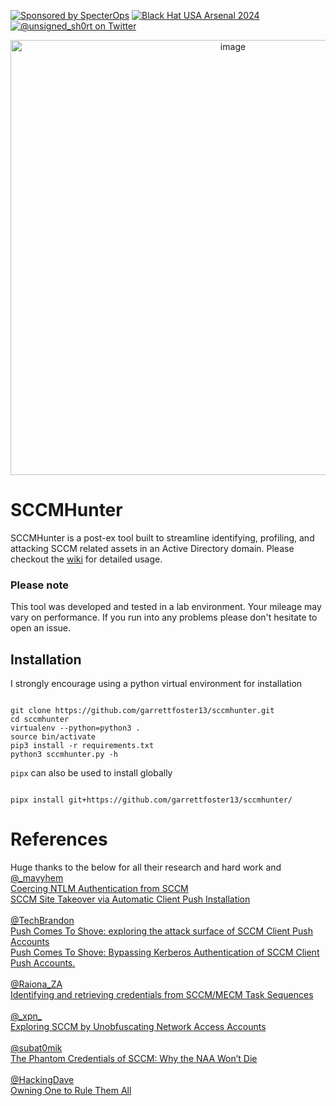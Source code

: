 [![Sponsored by SpecterOps](https://img.shields.io/endpoint?url=https%3A%2F%2Fraw.githubusercontent.com%2Fspecterops%2F.github%2Fmain%2Fconfig%2Fshield.json)](https://github.com/garrettfoster13/sccmhunter)
[![Black Hat USA Arsenal 2024](https://img.shields.io/badge/Black%20Hat%20USA%20Arsenal-2024-brightgreen?style=plastic)](https://www.blackhat.com/us-24/arsenal/schedule/index.html#sccmhunter-38141)
[![@unsigned_sh0rt on Twitter](https://img.shields.io/twitter/follow/unsigned_sh0rt?style=social)](https://x.com/unsigned_sh0rt)




<p align="center">
    <img width="696" alt="image" src="https://github.com/user-attachments/assets/42f6572f-9df1-4229-a213-b02d9526f16d">
</p>

# SCCMHunter

SCCMHunter is a post-ex tool built to streamline identifying, profiling, and attacking SCCM related assets in an Active Directory domain. Please checkout the [wiki](https://github.com/garrettfoster13/sccmhunter/wiki) for detailed usage.

### Please note
This tool was developed and tested in a lab environment. Your mileage may vary on performance. If you run into any problems please don't hesitate to open an issue.


## Installation
I strongly encourage using a python virtual environment for installation
```

git clone https://github.com/garrettfoster13/sccmhunter.git
cd sccmhunter
virtualenv --python=python3 .
source bin/activate
pip3 install -r requirements.txt
python3 sccmhunter.py -h
```

`pipx` can also be used to install globally
```

pipx install git+https://github.com/garrettfoster13/sccmhunter/
```

# References
Huge thanks to the below for all their research and hard work and
<br>
[@\_mayyhem](https://twitter.com/_Mayyhem)
<br>
[Coercing NTLM Authentication from SCCM](https://posts.specterops.io/coercing-ntlm-authentication-from-sccm-e6e23ea8260a)
<br>
[SCCM Site Takeover via Automatic Client Push Installation](https://posts.specterops.io/sccm-site-takeover-via-automatic-client-push-installation-f567ec80d5b1)
<br>
<br>
[@TechBrandon](https://twitter.com/TechBrandon)
<br>
[Push Comes To Shove: exploring the attack surface of SCCM Client Push Accounts](https://www.hub.trimarcsecurity.com/post/push-comes-to-shove-exploring-the-attack-surface-of-sccm-client-push-accounts)
<br>
[Push Comes To Shove: Bypassing Kerberos Authentication of SCCM Client Push Accounts.](https://www.hub.trimarcsecurity.com/post/push-comes-to-shove-bypassing-kerberos-authentication-of-sccm-client-push-accounts)
<br>
<br>
[@Raiona_ZA](https://twitter.com/Raiona_ZA)
<br>
[Identifying and retrieving credentials from SCCM/MECM Task Sequences](https://www.mwrcybersec.com/research_items/identifying-and-retrieving-credentials-from-sccm-mecm-task-sequences)
<br>
<br>
[@\_xpn\_](https://twitter.com/_xpn_)
<br>
[Exploring SCCM by Unobfuscating Network Access Accounts](https://blog.xpnsec.com/unobfuscating-network-access-accounts/)
<br>
<br>
[@subat0mik](https://twitter.com/subat0mik)
<br>
[The Phantom Credentials of SCCM: Why the NAA Won’t Die](https://posts.specterops.io/the-phantom-credentials-of-sccm-why-the-naa-wont-die-332ac7aa1ab9)
<br>
<br>
[@HackingDave](https://twitter.com/HackingDave)
<br>
[Owning One to Rule Them All](https://www.youtube.com/watch?v=Mz9Bg9KAKBs)



